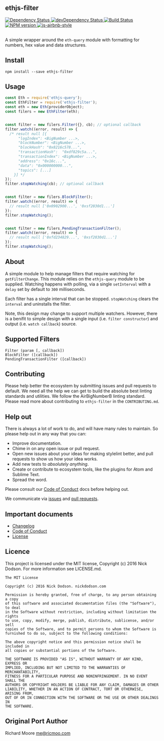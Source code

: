 ## ethjs-filter

<div>
  <!-- Dependency Status -->
  <a href="https://david-dm.org/SilentCicero/ethjs-filter">
    <img src="https://david-dm.org/SilentCicero/ethjs-filter.svg"
    alt="Dependency Status" />
  </a>

  <!-- devDependency Status -->
  <a href="https://david-dm.org/SilentCicero/ethjs-filter#info=devDependencies">
    <img src="https://david-dm.org/SilentCicero/ethjs-filter/dev-status.svg" alt="devDependency Status" />
  </a>

  <!-- Build Status -->
  <a href="https://travis-ci.org/SilentCicero/ethjs-filter">
    <img src="https://travis-ci.org/SilentCicero/ethjs-filter.svg"
    alt="Build Status" />
  </a>

  <!-- NPM Version -->
  <a href="https://www.npmjs.org/package/ethjs-filter">
    <img src="http://img.shields.io/npm/v/ethjs-filter.svg"
    alt="NPM version" />
  </a>

  <!-- Javascript Style -->
  <a href="http://airbnb.io/javascript/">
    <img src="https://img.shields.io/badge/code%20style-airbnb-brightgreen.svg" alt="js-airbnb-style" />
  </a>
</div>

<br />

A simple wrapper around the `eth-query` module with formatting for numbers, hex value and data structures.

## Install

```
npm install --save ethjs-filter
```

## Usage

```js
const Eth = require('ethjs-query');
const EthFilter = require('ethjs-filter');
const eth = new Eth(providerObject);
const filers = new EthFilter(eth);


const filter = new filers.Filter({}, cb); // optional callback
filter.watch((error, result) => {
  /* result null [{
      "logIndex": <BigNumber ...>,
      "blockNumber": <BigNumber ...>,
      "blockHash": "0x8216c578...",
      "transactionHash":  "0xdf829c5a...",
      "transactionIndex": <BigNumber ...>,
      "address": "0x16c...",
      "data": "0x000000000...",
      "topics": [...]
    }] */
});
filter.stopWatching(cb); // optional callback


const filter = new filers.BlockFilter();
filter.watch((error, result) => {
  // result null ['0x0902900...', '0xsf2030d1...']
});
filter.stopWatching();


const filter = new filers.PendingTransactionFilter();
filter.watch((error, result) => {
  // result null ['0xfd234829...', '0xsf2030d1...']
});
filter.stopWatching();
```

## About

A simple module to help manage filters that require watching for `getFilterChange`. This module relies on the `ethjs-query` module to be supplied. Watching happens with polling, via a single `setInterval` with a `delay` set by default to `300` milliseconds.

Each filter has a single interval that can be stopped. `stopWatching` clears the `interval` and uninstalls the filter.

Note, this design may change to support multiple watchers. However, there is a benifit to simple design with a single input (i.e. `filter constructor`) and output (i.e. `watch callback`) source.

## Supported Filters

```
Filter (param [, callback])
BlockFilter ([callback])
PendingTransactionFilter ([callback])
```

## Contributing

Please help better the ecosystem by submitting issues and pull requests to default. We need all the help we can get to build the absolute best linting standards and utilities. We follow the AirBigNumberB linting standard. Please read more about contributing to `ethjs-filter` in the `CONTRIBUTING.md`.

<!--
## Guides

You'll find more detailed information on using default and tailoring it to your needs in our guides:

- [User guide](docs/user-guide.md) - Usage, configuration, FAQ and complementary tools.
- [Developer guide](docs/developer-guide.md) - Contributing to wafr and writing your own plugins & formatters.
-->

## Help out

There is always a lot of work to do, and will have many rules to maintain. So please help out in any way that you can:

<!-- - Create, enhance, and debug rules (see our guide to ["Working on rules"](./github/CONTRIBUTING.md)). -->
- Improve documentation.
- Chime in on any open issue or pull request.
- Open new issues about your ideas for making stylelint better, and pull requests to show us how your idea works.
- Add new tests to *absolutely anything*.
- Create or contribute to ecosystem tools, like the plugins for Atom and Sublime Text.
- Spread the word.

Please consult our [Code of Conduct](CODE_OF_CONDUCT.md) docs before helping out.

We communicate via [issues](https://github.com/SilentCicero/ethjs-filter/issues) and [pull requests](https://github.com/SilentCicero/ethjs-filter/pulls).

## Important documents

- [Changelog](CHANGELOG.md)
- [Code of Conduct](CODE_OF_CONDUCT.md)
- [License](https://raw.githubusercontent.com/SilentCicero/ethjs-filter/master/LICENSE)

## Licence

This project is licensed under the MIT license, Copyright (c) 2016 Nick Dodson. For more information see LICENSE.md.

```
The MIT License

Copyright (c) 2016 Nick Dodson. nickdodson.com

Permission is hereby granted, free of charge, to any person obtaining a copy
of this software and associated documentation files (the "Software"), to deal
in the Software without restriction, including without limitation the rights
to use, copy, modify, merge, publish, distribute, sublicense, and/or sell
copies of the Software, and to permit persons to whom the Software is
furnished to do so, subject to the following conditions:

The above copyright notice and this permission notice shall be included in
all copies or substantial portions of the Software.

THE SOFTWARE IS PROVIDED "AS IS", WITHOUT WARRANTY OF ANY KIND, EXPRESS OR
IMPLIED, INCLUDING BUT NOT LIMITED TO THE WARRANTIES OF MERCHANTABILITY,
FITNESS FOR A PARTICULAR PURPOSE AND NONINFRINGEMENT. IN NO EVENT SHALL THE
AUTHORS OR COPYRIGHT HOLDERS BE LIABLE FOR ANY CLAIM, DAMAGES OR OTHER
LIABILITY, WHETHER IN AN ACTION OF CONTRACT, TORT OR OTHERWISE, ARISING FROM,
OUT OF OR IN CONNECTION WITH THE SOFTWARE OR THE USE OR OTHER DEALINGS IN
THE SOFTWARE.
```

## Original Port Author

Richard Moore <me@ricmoo.com>

